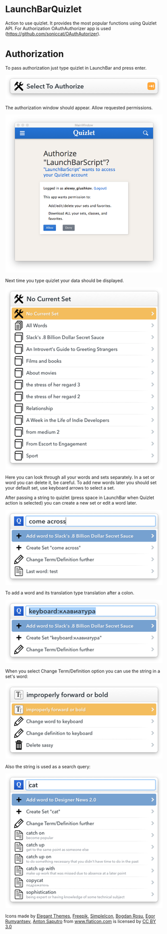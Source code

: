 # LaunchBarQuizlet
Action to use quizlet. It provides the most popular functions using Quizlet API. For Authorization OAuthAuthorizer app is used (https://github.com/soniccat/OAuthAutorizer).

# Authorization
To pass authorization just type quizlet in LaunchBar and press enter. 

![](https://github.com/soniccat/LaunchBarQuizlet/blob/master/img/auth.png)

The authorization window should appear. Allow requested permissions.

![](https://github.com/soniccat/LaunchBarQuizlet/blob/master/img/auth2.png)

Next time you type quizlet your data should be displayed.

![](https://github.com/soniccat/LaunchBarQuizlet/blob/master/img/start.png)

Here you can look through all your words and sets separately. In a set or word you can delete it, be careful. To add new words later you should set your default set, use keyboard arrows to select a set.

After passing a string to quizlet (press space in LaunchBar when Quizlet action is selected) you can create a new set or edit a word later.

![](https://github.com/soniccat/LaunchBarQuizlet/blob/master/img/add.png)

To add a word and its translation type translation after a colon.

![](https://github.com/soniccat/LaunchBarQuizlet/blob/master/img/add2.png)

When you select Change Term/Definition option you can use the string in a set's word:

![](https://github.com/soniccat/LaunchBarQuizlet/blob/master/img/edit2.png)

Also the string is used as a search query:

![](https://github.com/soniccat/LaunchBarQuizlet/blob/master/img/search.png)

Icons made by <a href="http://www.flaticon.com/authors/elegant-themes" title="Elegant Themes">Elegant Themes</a>, <a href="http://www.flaticon.com/authors/freepik" title="Freepik">Freepik</a>, <a href="http://www.flaticon.com/authors/simpleicon" title="SimpleIcon">SimpleIcon</a>, <a href="http://www.flaticon.com/authors/bogdan-rosu" title="Bogdan Rosu">Bogdan Rosu</a>, <a href="http://www.flaticon.com/authors/egor-rumyantsev" title="Egor Rumyantsev">Egor Rumyantsev</a>, <a href="http://www.flaticon.com/authors/anton-saputro" title="Anton Saputro">Anton Saputro</a> from <a href="http://www.flaticon.com" title="Flaticon">www.flaticon.com</a>             is licensed by <a href="http://creativecommons.org/licenses/by/3.0/" title="Creative Commons BY 3.0">CC BY 3.0</a></div>

